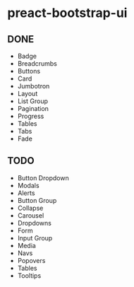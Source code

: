 # preact-bootstrap-ui

## DONE

* Badge
* Breadcrumbs
* Buttons
* Card
* Jumbotron
* Layout
* List Group
* Pagination
* Progress
* Tables
* Tabs
* Fade

## TODO

* Button Dropdown
* Modals
* Alerts
* Button Group
* Collapse
* Carousel
* Dropdowns
* Form
* Input Group
* Media
* Navs
* Popovers
* Tables
* Tooltips